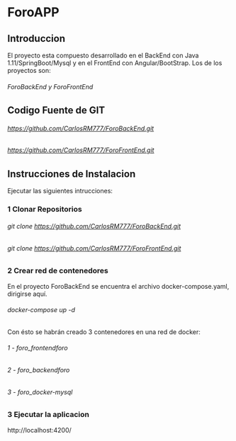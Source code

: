 # ForoAPP
## Introduccion
El proyecto esta compuesto desarrollado en el BackEnd con Java 1.11/SpringBoot/Mysql y en el FrontEnd con Angular/BootStrap. 
Los de los proyectos son:
###### ForoBackEnd y ForoFrontEnd

## Codigo Fuente de GIT
###### https://github.com/CarlosRM777/ForoBackEnd.git
###### https://github.com/CarlosRM777/ForoFrontEnd.git

## Instrucciones de Instalacion
Ejecutar las siguientes intrucciones:
### 1 Clonar Repositorios
###### git clone https://github.com/CarlosRM777/ForoBackEnd.git
###### git clone https://github.com/CarlosRM777/ForoFrontEnd.git

### 2 Crear red de contenedores
En el proyecto ForoBackEnd se encuentra el archivo docker-compose.yaml, dirigirse aquí. 
###### docker-compose up -d

Con ésto se habrán creado 3 contenedores en una red de docker:
###### 1 - foro_frontendforo
###### 2 - foro_backendforo
###### 3 - foro_docker-mysql

### 3 Ejecutar la aplicacion
http://localhost:4200/
